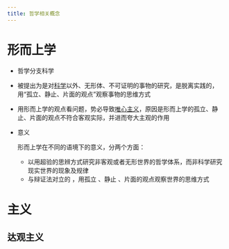 ```yaml
---
title: 哲学相关概念
---
```


# 形而上学

- 哲学分支科学

- 被提出为是对[科学](https://baike.baidu.com/item/%E7%A7%91%E5%AD%A6/10406)以外、无形体、不可证明的事物的研究，是脱离实践的，用“孤立、静止、片面的观点”观察事物的思维方式

- 用形而上学的观点看问题，势必导致[唯心主义](https://baike.baidu.com/item/%E5%94%AF%E5%BF%83%E4%B8%BB%E4%B9%89)，原因是形而上学的孤立、静止、片面的观点不符合客观实际，并进而夸大主观的作用

- 意义

  形而上学在不同的语境下的意义，分两个方面：

  - 以用超验的思辨方式研究非客观或者无形世界的哲学体系，而非科学研究现实世界的现象及规律
  - 与辩证法对立的 ，用孤立 、静止 、片面的观点观察世界的思维方式


# 主义

## 达观主义

